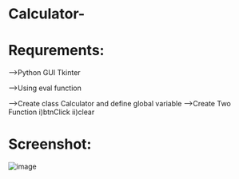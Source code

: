 # Calculator-
# Requrements:
-->Python GUI Tkinter

-->Using eval function

-->Create class Calculator and define global variable
-->Create Two Function
       i)btnClick 
       ii)clear 

# Screenshot:

![image](https://user-images.githubusercontent.com/76477667/127746175-894089c3-e103-4962-8869-2cc904b8878e.png)
